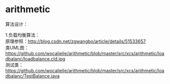 # arithmetic

算法设计：<br>

1.负载均衡算法：<br>
原理参照：http://blog.csdn.net/zgwangbo/article/details/51533657<br>
类UML图：https://github.com/wocalielie/arithmetic/blob/master/src/xcs/arithmetic/loadbalanc/loadbalance.cld.jpg<br>
测试类：https://github.com/wocalielie/arithmetic/blob/master/src/xcs/arithmetic/loadbalanc/TestBalance.java<br>




